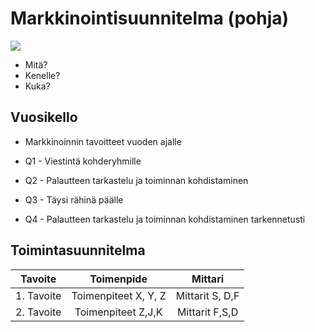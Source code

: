 # Markkinointisuunnitelma (pohja)

![](https://openclipart.org/image/400px/svg_to_png/6252/johnny-automatic-drummer-boy.png)

* Mitä?
* Kenelle?
* Kuka?

## Vuosikello

* Markkinoinnin tavoitteet vuoden ajalle

* Q1 - Viestintä kohderyhmille
* Q2 - Palautteen tarkastelu ja toiminnan kohdistaminen
* Q3 - Täysi rähinä päälle
* Q4 - Palautteen tarkastelu ja toiminnan kohdistaminen tarkennetusti


## Toimintasuunnitelma

| Tavoite | Toimenpide | Mittari |
|:-:|:-:|:-:|
| 1. Tavoite | Toimenpiteet X, Y, Z | Mittarit S, D,F |
| 2. Tavoite | Toimenpiteet Z,J,K  | Mittarit F,S,D |




